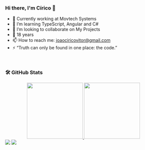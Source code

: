 ### Hi there, I'm Círico 👋

- 🔭 Currently working at Movtech Systems
- 🌱 I’m learning TypeScript, Angular and C#
- 👯 I’m looking to collaborate on My Projects
- 💬 18 years
- 📫 How to reach me: joaociricovitor@gmail.com
- ⚡ “Truth can only be found in one place: the code.”
<br>

  ### 🛠️ GitHub Stats

 <div align="center">
  <a href="https://beacons.ai/Ciricoo">
  <img height="180em" src="https://github-readme-stats.vercel.app/api?username=Ciricoo&show_icons=true&theme=tokyonight&include_all_commits=true&count_private=true&rank_icon=github">
  <img height="180em" src="https://github-readme-stats.vercel.app/api/top-langs/?username=Ciricoo&layout=compact&langs_count=16&theme=tokyonight"> 
</div>
  
<div> 
  <a href = "mailto:joaociricovitor@gmail.com"><img src="https://img.shields.io/badge/-Gmail-%23333?style=for-the-badge&logo=gmail&ogo=gmail&color=white" target="_blank"></a>
  <a href="https://www.linkedin.com/in/cirico/" target="_blank"><img src="https://img.shields.io/badge/-LinkedIn-%230077B5?style=for-the-badge&logo=linkedin&logoColor=white" target="_blank"></a> 
</div>


